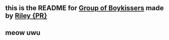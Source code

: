 ## this is the README for [Group of Boykissers](https://github.com/Group-of-Boykissers) made by [Riley {PR}](https://github.com/Riley-VM)


## meow uwu
